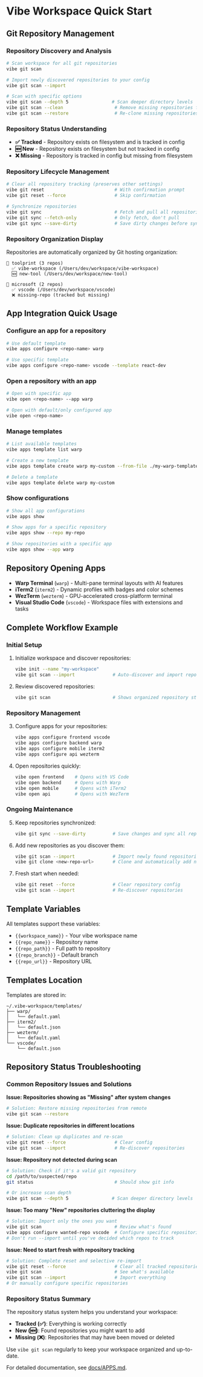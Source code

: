 # Vibe Workspace Quick Start

## Git Repository Management

### Repository Discovery and Analysis
```bash
# Scan workspace for all git repositories
vibe git scan

# Import newly discovered repositories to your config
vibe git scan --import

# Scan with specific options
vibe git scan --depth 5                # Scan deeper directory levels
vibe git scan --clean                   # Remove missing repositories from config
vibe git scan --restore                 # Re-clone missing repositories from remote
```

### Repository Status Understanding
- **✅ Tracked** - Repository exists on filesystem and is tracked in config
- **🆕 New** - Repository exists on filesystem but not tracked in config
- **❌ Missing** - Repository is tracked in config but missing from filesystem

### Repository Lifecycle Management
```bash
# Clear all repository tracking (preserves other settings)
vibe git reset                          # With confirmation prompt
vibe git reset --force                  # Skip confirmation

# Synchronize repositories
vibe git sync                           # Fetch and pull all repositories  
vibe git sync --fetch-only              # Only fetch, don't pull
vibe git sync --save-dirty              # Save dirty changes before sync
```

### Repository Organization Display
Repositories are automatically organized by Git hosting organization:
```
📁 toolprint (3 repos)
  ✅ vibe-workspace (/Users/dev/workspace/vibe-workspace)
  🆕 new-tool (/Users/dev/workspace/new-tool)

📁 microsoft (2 repos)  
  ✅ vscode (/Users/dev/workspace/vscode)
  ❌ missing-repo (tracked but missing)
```

## App Integration Quick Usage

### Configure an app for a repository
```bash
# Use default template
vibe apps configure <repo-name> warp

# Use specific template
vibe apps configure <repo-name> vscode --template react-dev
```

### Open a repository with an app
```bash
# Open with specific app
vibe open <repo-name> --app warp

# Open with default/only configured app
vibe open <repo-name>
```

### Manage templates
```bash
# List available templates
vibe apps template list warp

# Create a new template
vibe apps template create warp my-custom --from-file ./my-warp-template.yaml

# Delete a template
vibe apps template delete warp my-custom
```

### Show configurations
```bash
# Show all app configurations
vibe apps show

# Show apps for a specific repository
vibe apps show --repo my-repo

# Show repositories with a specific app
vibe apps show --app warp
```

## Repository Opening Apps

- **Warp Terminal** (`warp`) - Multi-pane terminal layouts with AI features
- **iTerm2** (`iterm2`) - Dynamic profiles with badges and color schemes
- **WezTerm** (`wezterm`) - GPU-accelerated cross-platform terminal
- **Visual Studio Code** (`vscode`) - Workspace files with extensions and tasks

## Complete Workflow Example

### Initial Setup
1. Initialize workspace and discover repositories:
   ```bash
   vibe init --name "my-workspace"
   vibe git scan --import              # Auto-discover and import repositories
   ```

2. Review discovered repositories:
   ```bash
   vibe git scan                       # Shows organized repository structure
   ```

### Repository Management
3. Configure apps for your repositories:
   ```bash
   vibe apps configure frontend vscode
   vibe apps configure backend warp
   vibe apps configure mobile iterm2
   vibe apps configure api wezterm
   ```

4. Open repositories quickly:
   ```bash
   vibe open frontend    # Opens with VS Code
   vibe open backend     # Opens with Warp
   vibe open mobile      # Opens with iTerm2
   vibe open api         # Opens with WezTerm
   ```

### Ongoing Maintenance
5. Keep repositories synchronized:
   ```bash
   vibe git sync --save-dirty          # Save changes and sync all repos
   ```

6. Add new repositories as you discover them:
   ```bash
   vibe git scan --import              # Import newly found repositories
   vibe git clone <new-repo-url>       # Clone and automatically add new repositories
   ```

7. Fresh start when needed:
   ```bash
   vibe git reset --force              # Clear repository config
   vibe git scan --import              # Re-discover repositories
   ```

## Template Variables

All templates support these variables:
- `{{workspace_name}}` - Your vibe workspace name
- `{{repo_name}}` - Repository name
- `{{repo_path}}` - Full path to repository
- `{{repo_branch}}` - Default branch
- `{{repo_url}}` - Repository URL

## Templates Location

Templates are stored in:
```
~/.vibe-workspace/templates/
├── warp/
│   └── default.yaml
├── iterm2/
│   └── default.json
├── wezterm/
│   └── default.yaml
└── vscode/
    └── default.json
```

## Repository Status Troubleshooting

### Common Repository Issues and Solutions

**Issue: Repositories showing as "Missing" after system changes**
```bash
# Solution: Restore missing repositories from remote
vibe git scan --restore
```

**Issue: Duplicate repositories in different locations**
```bash
# Solution: Clean up duplicates and re-scan
vibe git reset --force                  # Clear config
vibe git scan --import                  # Re-discover repositories
```

**Issue: Repository not detected during scan**
```bash
# Solution: Check if it's a valid git repository
cd /path/to/suspected/repo
git status                              # Should show git info

# Or increase scan depth
vibe git scan --depth 5                # Scan deeper directory levels
```

**Issue: Too many "New" repositories cluttering the display**
```bash
# Solution: Import only the ones you want
vibe git scan                           # Review what's found
vibe apps configure wanted-repo vscode  # Configure specific repositories
# Don't run --import until you've decided which repos to track
```

**Issue: Need to start fresh with repository tracking**
```bash
# Solution: Complete reset and selective re-import
vibe git reset --force                  # Clear all tracked repositories
vibe git scan                           # See what's available
vibe git scan --import                  # Import everything
# Or manually configure specific repositories
```

### Repository Status Summary

The repository status system helps you understand your workspace:

- **Tracked (✅)**: Everything is working correctly
- **New (🆕)**: Found repositories you might want to add
- **Missing (❌)**: Repositories that may have been moved or deleted

Use `vibe git scan` regularly to keep your workspace organized and up-to-date.

For detailed documentation, see [docs/APPS.md](./APPS.md).